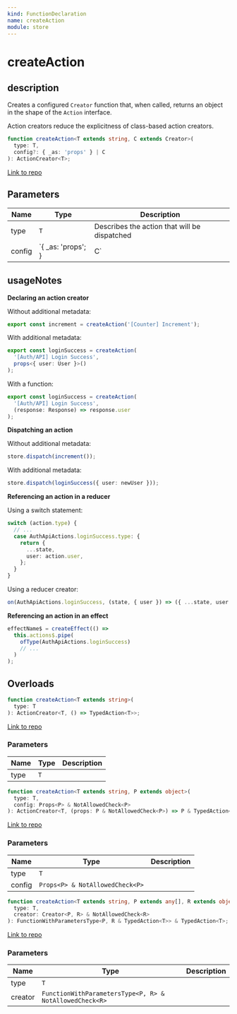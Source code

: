 ```yaml
---
kind: FunctionDeclaration
name: createAction
module: store
---
```


# createAction

## description

Creates a configured `Creator` function that, when called, returns an object in the shape of the `Action` interface.

Action creators reduce the explicitness of class-based action creators.

```ts
function createAction<T extends string, C extends Creator>(
  type: T,
  config?: { _as: 'props' } | C
): ActionCreator<T>;
```

[Link to repo](https://github.com/ngrx/platform/blob/master/modules/store/src/action_creator.ts#L101-L125)

## Parameters

| Name   | Type                    | Description                                                                                                  |
| ------ | ----------------------- | ------------------------------------------------------------------------------------------------------------ |
| type   | `T`                     | Describes the action that will be dispatched                                                                 |
| config | `{ _as: 'props'; } | C` | Additional metadata needed for the handling of the action. See {@link createAction#usage-notes Usage Notes}. |

## usageNotes

**Declaring an action creator**

Without additional metadata:

```ts
export const increment = createAction('[Counter] Increment');
```

With additional metadata:

```ts
export const loginSuccess = createAction(
  '[Auth/API] Login Success',
  props<{ user: User }>()
);
```

With a function:

```ts
export const loginSuccess = createAction(
  '[Auth/API] Login Success',
  (response: Response) => response.user
);
```

**Dispatching an action**

Without additional metadata:

```ts
store.dispatch(increment());
```

With additional metadata:

```ts
store.dispatch(loginSuccess({ user: newUser }));
```

**Referencing an action in a reducer**

Using a switch statement:

```ts
switch (action.type) {
  // ...
  case AuthApiActions.loginSuccess.type: {
    return {
      ...state,
      user: action.user,
    };
  }
}
```

Using a reducer creator:

```ts
on(AuthApiActions.loginSuccess, (state, { user }) => ({ ...state, user }));
```

**Referencing an action in an effect**

```ts
effectName$ = createEffect(() =>
  this.actions$.pipe(
    ofType(AuthApiActions.loginSuccess)
    // ...
  )
);
```

## Overloads

```ts
function createAction<T extends string>(
  type: T
): ActionCreator<T, () => TypedAction<T>>;
```

[Link to repo](https://github.com/ngrx/platform/blob/master/modules/store/src/action_creator.ts#L14-L16)

### Parameters

| Name | Type | Description |
| ---- | ---- | ----------- |
| type | `T`  |             |

```ts
function createAction<T extends string, P extends object>(
  type: T,
  config: Props<P> & NotAllowedCheck<P>
): ActionCreator<T, (props: P & NotAllowedCheck<P>) => P & TypedAction<T>>;
```

[Link to repo](https://github.com/ngrx/platform/blob/master/modules/store/src/action_creator.ts#L17-L20)

### Parameters

| Name   | Type                            | Description |
| ------ | ------------------------------- | ----------- |
| type   | `T`                             |             |
| config | `Props<P> & NotAllowedCheck<P>` |             |

```ts
function createAction<T extends string, P extends any[], R extends object>(
  type: T,
  creator: Creator<P, R> & NotAllowedCheck<R>
): FunctionWithParametersType<P, R & TypedAction<T>> & TypedAction<T>;
```

[Link to repo](https://github.com/ngrx/platform/blob/master/modules/store/src/action_creator.ts#L21-L28)

### Parameters

| Name    | Type                                                    | Description |
| ------- | ------------------------------------------------------- | ----------- |
| type    | `T`                                                     |             |
| creator | `FunctionWithParametersType<P, R> & NotAllowedCheck<R>` |             |
